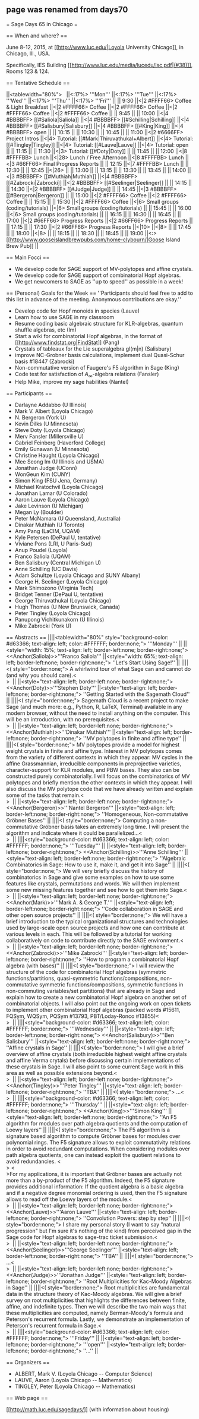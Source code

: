 ## page was renamed from days70
= Sage Days 65 in Chicago =

== When and where? ==

June 8-12, 2015, at [[http://www.luc.edu/|Loyola University Chicago]], in Chicago, Ill., USA.

Specifically, IES Building [[http://www.luc.edu/media/lucedu/lsc.pdf|(#38)]], Rooms 123 & 124.


== Tentative Schedule ==

||<tablewidth="80%"> &nbsp; ||<:17%> '''Mon''' ||<:17%> '''Tue''' ||<:17%> '''Wed''' ||<:17%> '''Thu''' ||<:17%> '''Fri''' ||
|| 9:30 ||<|2 #FFFF66> Coffee & Light Breakfast ||<|2 #FFFF66> Coffee ||<|2 #FFFF66> Coffee ||<|2 #FFFF66> Coffee ||<|2 #FFFF66> Coffee ||
|| 9:45 ||
|| 10:00 ||<|4 #BBBBFF> [[#Saliola|Saliola]] ||<|4 #BBBBFF> [[#Schilling|Schilling]] ||<|4 #BBBBFF> [[#Salisbury|Salisbury]] ||<|4 #BBBBFF> [[#King|King]] ||<|4 #BBBBFF> open ||
|| 10:15 ||
|| 10:30 ||
|| 10:45 ||
|| 11:00 ||<|2 #6666FF> Project Intros ||<|4> Tutorial: [[#Mark|Thiruvathukal+Albert]] ||<|4> Tutorial: [[#Tingley|Tingley]] ||<|4> Tutorial: [[#Lauve|Lauve]] ||<|4> Tutorial: open ||
|| 11:15 ||
|| 11:30 ||<|3> Tutorial: [[#Doty|Doty]] ||
|| 11:45 ||
|| 12:00 ||<|8 #FFFFBB> Lunch ||<|28> Lunch / Free Afternoon ||<|8 #FFFFBB> Lunch ||<|3 #66FF66> Final Progress Reports ||
|| 12:15 ||<|7 #FFFFBB> Lunch ||
|| 12:30 ||
|| 12:45 ||<|26>  ||
|| 13:00 ||
|| 13:15 ||
|| 13:30 ||
|| 13:45 ||
|| 14:00 ||<|3 #BBBBFF> [[#Muthiah|Muthiah]] ||<|4 #BBBBFF> [[#Zabrocki|Zabrocki]] ||<|2 #BBBBFF> [[#Seelinger|Seelinger]] ||
|| 14:15 ||
|| 14:30 ||<|2 #BBBBFF> [[#Judge|Judge]] ||
|| 14:45 ||<|3 #BBBBFF> [[#Bergeron|Bergeron]] ||
|| 15:00 ||<|2 #FFFF66> Coffee ||<|2 #FFFF66> Coffee ||
|| 15:15 ||
|| 15:30 ||<|2 #FFFF66> Coffee ||<|6> Small groups (coding/tutorials) ||<|6> Small groups (coding/tutorials) ||
|| 15:45 ||
|| 16:00 ||<|6> Small groups (coding/tutorials) ||
|| 16:15 ||
|| 16:30 ||
|| 16:45 ||
|| 17:00 ||<|2 #66FF66> Progress Reports ||<|2 #66FF66> Progress Reports ||
|| 17:15 ||
|| 17:30 ||<|2 #66FF66> Progress Reports ||<|10>  ||<|8>  ||
|| 17:45 ||
|| 18:00 ||<|8>  ||
|| 18:15 ||
|| 18:30 ||
|| 18:45 ||
|| 19:00 ||<:> [[http://www.gooseislandbrewpubs.com/home-clybourn/|Goose Island Brew Pub]] ||


== Main Focci ==
 * We develop code for SAGE support of MV-polytopes and affine crystals.
 * We develop code for SAGE support of combinatorial Hopf algebras.
 * We get newcomers to SAGE as ''up to speed'' as possible in a week! 

== (Personal) Goals for the Week ==
''Participants should feel free to add to this list in advance of the meeting. Anonymous contributions are okay.''

 * Develop code for Hopf monoids in species (Lauve) 
 * Learn how to use SAGE in my classroom 
 * Resume coding basic algebraic structure for KLR-algebras, quantum shuffle algebras, etc (Im) 
 * Start a wiki for combinatorial Hopf algebras, in the format of [[http://www.findstat.org|FindStat]] (Pang)
 * Crystals of tableaux for the Lie superalgebra gl(m|n) (Salisbury)
 * improve NC-Grobner basis calculations, implement dual Quasi-Schur basis #18447 (Zabrocki)
 * Non-commutative version of Faugere's F5 algorithm in Sage (King)
 * Code test for satisfaction of $A_\infty$-algebra relations (Fansler)
 * Help Mike, improve my sage habilities (Nantel) 


== Participants ==
 * Darlayne Addabbo (U Illinois)
 * Mark V. Albert (Loyola Chicago)
 * N. Bergeron (York U)
 * Kevin Dilks (U Minnesota)
 * Steve Doty (Loyola Chicago)
 * Merv Fansler (Millersville U)
 * Gabriel Feinberg (Haverford College)
 * Emily Gunawan (U Minnesota)
 * Christine Haught (Loyola Chicago)
 * Mee Seong Im (U Illinois and USMA)
 * Jonathan Judge (UConn)
 * WonGeun Kim (CUNY)
 * Simon King (FSU Jena, Germany)
 * Michael Kratochvil (Loyola Chicago)
 * Jonathan Lamar (U Colorado)
 * Aaron Lauve (Loyola Chicago)
 * Jake Levinson (U Michigan)
 * Megan Ly (Boulder)
 * Peter McNamara (U Queensland, Australia)
 * Dinakar Muthiah (U Toronto)
 * Amy Pang (LaCIM, UQAM)
 * Kyle Petersen (DePaul U, tentative)
 * Viviane Pons (LRI, U Paris-Sud)
 * Anup Poudel (Loyola)
 * Franco Saliola (UQAM)
 * Ben Salisbury (Central Michigan U)
 * Anne Schilling (UC Davis)
 * Adam Schultze (Loyola Chicago and SUNY Albany) 
 * George H. Seelinger (Loyola Chicago)
 * Mark Shimozono (Virginia Tech)
 * Bridget Tenner (DePaul U, tentative)
 * George Thiruvathukal (Loyola Chicago)
 * Hugh Thomas (U New Brunswick, Canada)
 * Peter Tingley (Loyola Chicago)
 * Panupong Vichitkunakorn (U Illinois)
 * Mike Zabrocki (York U)


== Abstracts ==
||||<tablewidth="80%" style="background-color: #d63366; text-align: left; color: #FFFFFF; border:none;"> '''Monday''' ||
||<style="width: 15%; text-align: left; border-left:none; border-right:none;"> <<Anchor(Saliola)>>'''Franco Saliola''' ||<style="width: 65%; text-align: left;  border-left:none; border-right:none;"> ''Let's Start Using Sage!'' ||
||||<( style="border:none;"> A whirlwind tour of what Sage can and cannot do (and why you should care).<<BR>>&nbsp; ||
||<style="text-align: left;  border-left:none; border-right:none;"> <<Anchor(Doty)>>'''Stephen Doty''' ||<style="text-align: left;  border-left:none; border-right:none;"> ''Getting Started with the Sagemath Cloud'' ||
||||<( style="border:none;"> Sagemath Cloud is a recent project to make Sage (and much more: e.g., Python, R, LaTeX, Terminal) available in any modern browser, without the need to install anything on the computer. This will be an introduction, with no prerequisites.<<BR>>&nbsp; ||
||<style="text-align: left;  border-left:none; border-right:none;"> <<Anchor(Muthiah)>>'''Dinakar Muthiah''' ||<style="text-align: left;  border-left:none; border-right:none;"> ''MV polytopes in finite and affine type'' ||
||||<( style="border:none;"> MV polytopes provide a model for highest weight crystals in finite and affine type. Interest in MV polytopes comes from the variety of different contexts in which they appear: MV cycles in the affine Grassmannian, irreducible components in preprojective varieties, character-support for KLR modules, and PBW bases. They also can be constructed purely combinatorially. I will focus on the combinatorics of MV polytopes and briefly mention the other contexts in which they appear. I will also discuss the MV polytope code that we have already written and explain some of the tasks that remain.<<BR>>&nbsp; ||
||<style="text-align: left;  border-left:none; border-right:none;"> <<Anchor(Bergeron)>>'''Nantel Bergeron''' ||<style="text-align: left;  border-left:none; border-right:none;"> ''Homogeneous, Non-commutative Gröbner Bases'' ||
||||<( style="border:none;"> Computing a non-commutative Gröbner basis takes an extremely long time. I will present the algorithm and indicate where it could be parallelized...<<BR>>&nbsp; ||
||||<style="background-color: #d63366; text-align: left; color: #FFFFFF; border:none;"> '''Tuesday''' ||
||<style="text-align: left;  border-left:none; border-right:none;"> <<Anchor(Schilling)>>'''Anne Schilling''' ||<style="text-align: left;  border-left:none; border-right:none;"> ''Algebraic Combinatorics in Sage: How to use it, make it, and get it into Sage'' ||
||||<( style="border:none;"> We will very briefly discuss the history of combinatorics in Sage and give some examples on how to use some features like crystals, permutations and words. We will then implement some new missing features together and see how to get them into Sage.<<BR>>&nbsp; ||
||<style="text-align: left;  border-left:none; border-right:none;"> <<Anchor(Mark)>>'''Mark A. & George T.''' ||<style="text-align: left;  border-left:none; border-right:none;"> ''Code collaboration in SAGE and other open source projects'' ||
||||<( style="border:none;"> We will have a brief introduction to the typical organizational structures and technologies used by large-scale open source projects and how one can contribute at various levels in each. This will be followed by a tutorial for working collaboratively on code to contribute directly to the SAGE environment.<<BR>>&nbsp; ||
||<style="text-align: left;  border-left:none; border-right:none;"> <<Anchor(Zabrocki)>>'''Mike Zabrocki''' ||<style="text-align: left;  border-left:none; border-right:none;"> ''How to program a combinatorial Hopf algebra (with bases)'' ||
||||<( style="border:none;"> I will review the structure of the code for combinatorial Hopf algebras (symmetric functions/partitions, quasi-symmetric functions/compositions, non-commutative symmetric functions/compositions, symmetric functions in non-commuting variables/set partitions) that are already in Sage and explain how to create a new combinatorial Hopf algebra on another set of combinatorial objects.  I will also point out the ongoing work on open tickets to implement other combinatorial Hopf algebras (packed words #15611, FQSym, WQSym, PQSym #13793, PBT/Loday-Ronco #13855)<<BR>>&nbsp; ||
||||<style="background-color: #d63366; text-align: left; color: #FFFFFF; border:none;"> '''Wednesday''' ||
||<style="text-align: left;  border-left:none; border-right:none;"> <<Anchor(Salisbury)>>'''Ben Salisbury''' ||<style="text-align: left;  border-left:none; border-right:none;"> ''Affine crystals in Sage'' ||
||||<( style="border:none;"> I will give a brief overview of affine crystals (both irreducible highest weight affine crystals and affine Verma crytals) before discussing certain implementations of these crystals in Sage.  I will also point to some current Sage work in this area as well as possible extensions beyond.<<BR>>&nbsp; ||
||<style="text-align: left;  border-left:none; border-right:none;"> <<Anchor(Tingley)>>'''Peter Tingley''' ||<style="text-align: left;  border-left:none; border-right:none;"> ''TBA'' ||
||||<( style="border:none;"> ...<<BR>>&nbsp; ||
||||<style="background-color: #d63366; text-align: left; color: #FFFFFF; border:none;"> '''Thursday''' ||
||<style="text-align: left;  border-left:none; border-right:none;"> <<Anchor(King)>>'''Simon King''' ||<style="text-align: left;  border-left:none; border-right:none;"> ''An F5 algorithm for modules over path algebra quotients and the computation of Loewy layers'' ||
||||<( style="border:none;"> The F5 algorithm is a signature based algorithm to compute Gröbner bases for modules over polynomial rings. The F5 signature allows to exploit commutativity relations in order to avoid redundant computations. When considering modules over path algebra quotients, one can instead exploit the quotient relations to avoid redundancies. <<BR>>&nbsp;<<BR>>For my applications, it is important that Gröbner bases are actually not more than a by-product of the F5 algorithm. Indeed, the F5 signature provides additional information: If the quotient algebra is a basic algebra and if a negative degree monomial ordering is used, then the F5 signature allows to read off the Loewy layers of the module.<<BR>>&nbsp; ||
||<style="text-align: left;  border-left:none; border-right:none;"> <<Anchor(Lauve)>>'''Aaron Lauve''' ||<style="text-align: left;  border-left:none; border-right:none;"> ''Convolution Powers: step by step'' ||
||||<( style="border:none;"> I share my personal story (I want to say "natural progression" but I'm sure it's nothing of the kind) from perceived gap in the Sage code for Hopf algebras to sage-trac ticket submission.<<BR>>&nbsp; ||
||<style="text-align: left;  border-left:none; border-right:none;"> <<Anchor(Seelinger)>>'''George Seelinger''' ||<style="text-align: left;  border-left:none; border-right:none;"> ''TBA'' ||
||||<( style="border:none;"> ...<<BR>>&nbsp; ||
||<style="text-align: left;  border-left:none; border-right:none;"> <<Anchor(Judge)>>'''Jonathan Judge''' ||<style="text-align: left;  border-left:none; border-right:none;"> ''Root Multiplicities for Kac-Moody Algebras in Sage'' ||
||||<( style="border:none;"> Root multiplicities are fundamental data in the structure theory of Kac-Moody algebras. We will give a brief survey on root multiplicities that highlights the differences between finite, affine, and indefinite types. Then we will describe the two main ways that these multiplicities are computed, namely Berman-Moody's formula and Peterson's recurrent formula. Lastly, we demonstrate an implementation of Peterson's recurrent formula in Sage.<<BR>>&nbsp; ||
||||<style="background-color: #d63366; text-align: left; color: #FFFFFF; border:none;"> '''Friday''' ||
||<style="text-align: left;  border-left:none; border-right:none;"> '''open''' ||<style="text-align: left;  border-left:none; border-right:none;"> ''...'' ||


== Organizers ==

  * ALBERT, Mark V. (Loyola Chicago -- Computer Science)
  * LAUVE, Aaron (Loyola Chicago -- Mathematics)
  * TINGLEY, Peter (Loyola Chicago -- Mathematics)

== Web page ==

[[http://math.luc.edu/sagedays/]]  (with information about housing)
